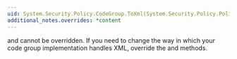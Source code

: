 ```yaml
---
uid: System.Security.Policy.CodeGroup.ToXml(System.Security.Policy.PolicyLevel)
additional_notes.overrides: *content
---
```


<p>
      <xref href="System.Security.Policy.CodeGroup.FromXml(System.Security.SecurityElement)"></xref> and <xref href="System.Security.Policy.CodeGroup.ToXml"></xref> cannot be overridden. If you need to change the way in which your code group implementation handles XML, override the <xref href="System.Security.Policy.CodeGroup.ParseXml(System.Security.SecurityElement,System.Security.Policy.PolicyLevel)"></xref> and <xref href="System.Security.Policy.CodeGroup.CreateXml(System.Security.SecurityElement,System.Security.Policy.PolicyLevel)"></xref> methods.</p>


